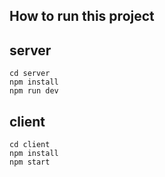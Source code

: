 ## How to run this project

## server
````
cd server
npm install
npm run dev
````
## client
````
cd client
npm install
npm start
````
